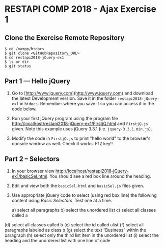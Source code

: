 # RESTAPI COMP 2018 - Ajax Exercise 1

## Clone the Exercise Remote Repository

```
$ cd /xampp/htdocs
$ git clone <GitHubRepository_URL>
$ cd restapi2018-jQuery-ex1
$ ls or dir
$ git status

```


## Part 1 — Hello jQuery


1.	Go to [http://www.jquery.com](http://www.jquery.com) and download the latest Development version. Save it in the folder ``restapi2018-jQuery-ex1`` in ``htdocs``.  Remember where you save it so you can access it in the code below.
	
	
1.	Run your first jQuery program using the program file [http://localhost/restapi2018-jQuery-ex1/FirstjQ.html](http://localhost/restapi2018-jQuery-ex1/FirstjQ.html) and ``FirstjQ.js`` given.  Note this example uses jQuery 3.3.1 (i.e. ``jquery-3.3.1.min.js``).


1.	Modify the code in ``FirstjQ.js`` to print "hello world" to the browser's console window as well.  Check it works.  F12 key!!


## Part 2 – Selectors

1.	In your browser view [http://localhost/restapi2018-jQuery-ex1/basicSel.html](http://localhost/restapi2018-jQuery-ex1/basicSel.html).  You should see a red box line around the heading.

1.	Edit and view both the ``basicSel.html`` and ``basicSel.js`` files given.


1.	Use appropriate jQuery code to select (using red box line) the following content using *Basic Selectors*. Test one at a time.

	a)	select all paragraphs
	b)	select the unordered list
	c)	select all classes called a
	
(d) select all classes called b
	(e) select the id called ulist
	(f) select all paragraphs labeled as class b
	(g) select the text “Business” within the paragraph
	(h) select only the third list item in the unordered list
	(i) select the heading and the unordered list with one line of code




